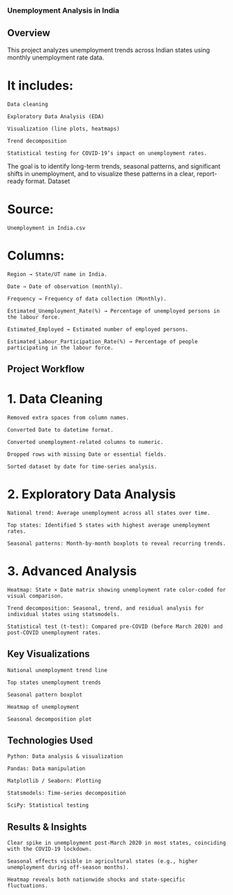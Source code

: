 ### Unemployment Analysis in India
## Overview

This project analyzes unemployment trends across Indian states using monthly unemployment rate data.

# It includes:

    Data cleaning

    Exploratory Data Analysis (EDA)

    Visualization (line plots, heatmaps)

    Trend decomposition

    Statistical testing for COVID-19’s impact on unemployment rates.

The goal is to identify long-term trends, seasonal patterns, and significant shifts in unemployment, and to visualize these patterns in a clear, report-ready format.
Dataset

# Source: 
    Unemployment in India.csv
# Columns:

    Region → State/UT name in India.

    Date → Date of observation (monthly).

    Frequency → Frequency of data collection (Monthly).

    Estimated_Unemployment_Rate(%) → Percentage of unemployed persons in the labour force.

    Estimated_Employed → Estimated number of employed persons.

    Estimated_Labour_Participation_Rate(%) → Percentage of people participating in the labour force.

## Project Workflow
# 1. Data Cleaning

    Removed extra spaces from column names.

    Converted Date to datetime format.

    Converted unemployment-related columns to numeric.

    Dropped rows with missing Date or essential fields.

    Sorted dataset by date for time-series analysis.

# 2. Exploratory Data Analysis

    National trend: Average unemployment across all states over time.

    Top states: Identified 5 states with highest average unemployment rates.

    Seasonal patterns: Month-by-month boxplots to reveal recurring trends.

# 3. Advanced Analysis

    Heatmap: State × Date matrix showing unemployment rate color-coded for visual comparison.

    Trend decomposition: Seasonal, trend, and residual analysis for individual states using statsmodels.

    Statistical test (t-test): Compared pre-COVID (before March 2020) and post-COVID unemployment rates.

## Key Visualizations

    National unemployment trend line

    Top states unemployment trends

    Seasonal pattern boxplot

    Heatmap of unemployment

    Seasonal decomposition plot

## Technologies Used

    Python: Data analysis & visualization

    Pandas: Data manipulation

    Matplotlib / Seaborn: Plotting

    Statsmodels: Time-series decomposition

    SciPy: Statistical testing

## Results & Insights

    Clear spike in unemployment post-March 2020 in most states, coinciding with the COVID-19 lockdown.

    Seasonal effects visible in agricultural states (e.g., higher unemployment during off-season months).

    Heatmap reveals both nationwide shocks and state-specific fluctuations.
